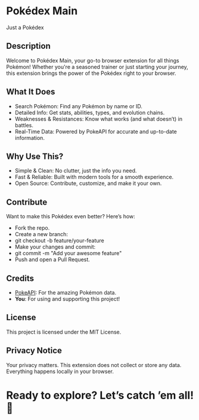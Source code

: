 # Pokédex Main

Just a Pokédex

## Description
  
Welcome to Pokédex Main, your go-to browser extension for all things Pokémon! Whether you're a seasoned trainer or just starting your journey, this extension brings the power of the Pokédex right to your browser.

## What It Does
  - Search Pokémon: Find any Pokémon by name or ID.
  - Detailed Info: Get stats, abilities, types, and evolution chains.
  - Weaknesses & Resistances: Know what works (and what doesn’t) in battles.
  - Real-Time Data: Powered by PokeAPI for accurate and up-to-date information.

## Why Use This?
  - Simple & Clean: No clutter, just the info you need.
  - Fast & Reliable: Built with modern tools for a smooth experience.
  - Open Source: Contribute, customize, and make it your own.

## Contribute
  Want to make this Pokédex even better? Here’s how:

  - Fork the repo.
  - Create a new branch:
  - git checkout -b feature/your-feature
  - Make your changes and commit:
  - git commit -m "Add your awesome feature"
  - Push and open a Pull Request.

## Credits
  - [PokeAPI](https://github.com/PokeAPI/pokeapi): For the amazing Pokémon data.
  - **You**: For using and supporting this project!

## License
  This project is licensed under the MIT License.

## Privacy Notice
  Your privacy matters. This extension does not collect or store any data. Everything happens locally in your browser.


# Ready to explore? Let’s catch ’em all! 🚀
